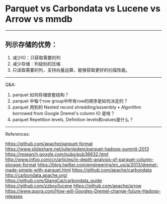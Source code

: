 # Parquet vs Carbondata vs Lucene vs Arrow vs mmdb

---

## 列示存储的优势：
1. 减少IO：只获取需要的列
2. 减少存储：列级别的压缩
3. 只读取需要的列，支持向量运算，能够获取更好的扫描性能。

---

Q&A:
1. parquet 如何存储嵌套结构？
2. parquet 中每个row group中所有row的顺序是如何决定的？
3. parquet 用到的 Nested record shredding/assembly • Algorithm borrowed from Google Dremel's column IO 是啥？
4. parquet Repetition levels, Definition levels和values是什么？

---

References:

https://github.com/apache/parquet-format
https://www.slideshare.net/julienledem/parquet-hadoop-summit-2013
https://research.google.com/pubs/pub36632.html
http://www.infoq.com/cn/articles/in-depth-analysis-of-parquet-column-storage-format
https://blog.twitter.com/engineering/en_us/a/2013/dremel-made-simple-with-parquet.html
https://github.com/apache/carbondata
http://carbondata.apache.org/
https://github.com/QiangCai/carbondata_guide
https://github.com/zzboy/lucene
https://github.com/apache/arrow
https://www.quora.com/How-will-Googles-Dremel-change-future-Hadoop-releases
